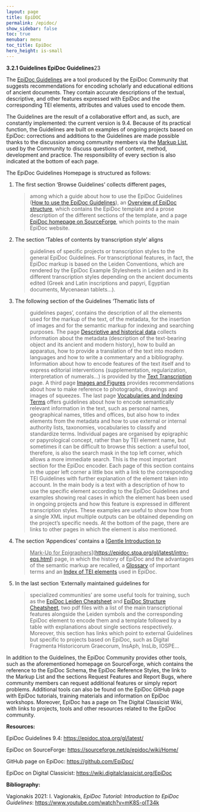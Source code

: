 ```yaml
---
layout: page
title: EpiDOC
permalink: /epidoc/
show_sidebar: false
toc: true
menubar: menu
toc_title: EpiDoc
hero_height: is-small
---
```



**3.2.1 Guidelines EpiDoc Guidelines**23

The [<u>EpiDoc Guidelines</u>](https://epidoc.stoa.org/gl/latest/) are a
tool produced by the EpiDoc Community that suggests recommendations for
encoding scholarly and educational editions of ancient documents. They
contain accurate descriptions of the textual, descriptive, and other
features expressed with EpiDoc and the corresponding TEI elements,
attributes and values used to encode them.

The Guidelines are the result of a collaborative effort and, as such,
are constantly implemented: the current version is 9.4. Because of its
practical function, the Guidelines are built on examples of ongoing
projects based on EpiDoc: corrections and additions to the Guidelines
are made possible thanks to the discussion among community members via
the [<u>Markup List</u>](https://lsv.uky.edu/archives/markup.html), used
by the Community to discuss questions of content, method, development
and practice. The responsibility of every section is also indicated at
the bottom of each page.

The EpiDoc Guidelines Homepage is structured as follows:

1.  The first section ‘Browse Guidelines’ collects different pages,
    > among which a guide about how to use the EpiDoc Guidelines
    > ([<u>How to use the EpiDoc
    > Guidelines</u>](https://epidoc.stoa.org/gl/latest/intro-intro.html)),
    > an [<u>Overview of EpiDoc
    > structure</u>](https://epidoc.stoa.org/gl/latest/supp-structure.html),
    > which contains the EpiDoc template and a prose description of the
    > different sections of the template, and a page [<u>EpiDoc homepage
    > on SourceForge</u>](https://sourceforge.net/p/epidoc/wiki/Home/),
    > which points to the main EpiDoc website.

2.  The section ‘Tables of contents by transcription style’ aligns
    > guidelines of specific projects or transcription styles to the
    > general EpiDoc Guidelines. For transcriptional features, in fact,
    > the EpiDoc markup is based on the Leiden Conventions, which are
    > rendered by the EpiDoc Example Stylesheets in Leiden and in its
    > different transcription styles depending on the ancient documents
    > edited (Greek and Latin inscriptions and papyri, Egyptian
    > documents, Mycenaean tablets...).

3.  The following section of the Guidelines ‘Thematic lists of
    > guidelines pages’, contains the description of all the elements
    > used for the markup of the text, of the metadata, for the
    > insertion of images and for the semantic markup for indexing and
    > searching purposes. The page [<u>Descriptive and historical
    > data</u>](https://epidoc.stoa.org/gl/latest/app-allsupp.html)
    > collects information about the metadata (description of the
    > text-bearing object and its ancient and modern history), how to
    > build an apparatus, how to provide a translation of the text into
    > modern languages and how to write a commentary and a bibliography.
    > Information about how to encode features of the text itself and to
    > express editorial interventions (supplementation, regularization,
    > interpretation of numerals…) is provided by the [<u>Text
    > Transcription</u>](https://epidoc.stoa.org/gl/latest/app-alltrans.html)
    > page. A third page [<u>Images and
    > Figures</u>](https://epidoc.stoa.org/gl/latest/supp-images.html)
    > provides recommendations about how to make reference to
    > photographs, drawings and images of squeezes. The last page
    > [<u>Vocabularies and Indexing
    > Terms</u>](https://epidoc.stoa.org/gl/latest/app-allidx.html)
    > offers guidelines about how to encode semantically relevant
    > information in the text, such as personal names, geographical
    > names, titles and offices, but also how to index elements from the
    > metadata and how to use external or internal authority lists,
    > taxonomies, vocabularies to classify and standardize terms.
    > Individual pages are organised by epigraphic or papyrological
    > concept, rather than by TEI element name, but sometimes it can be
    > difficult to browse this section: a useful tool, therefore, is
    > also the search mask in the top left corner, which allows a more
    > immediate search. This is the most important section for the
    > EpiDoc encoder. Each page of this section contains in the upper
    > left corner a little box with a link to the corresponding TEI
    > Guidelines with further explanation of the element taken into
    > account. In the main body is a text with a description of how to
    > use the specific element according to the EpiDoc Guidelines and
    > examples showing real cases in which the element has been used in
    > ongoing projects and how this feature is expressed in different
    > transcription styles. These examples are useful to show how from a
    > single XML input multiple outputs can be obtained depending on the
    > project’s specific needs. At the bottom of the page, there are
    > links to other pages in which the element is also mentioned.

4.  The section ‘Appendices’ contains a [<u>Gentle Introduction to
    > Mark-Up for
    > Epigraphers</u>](https://epidoc.stoa.org/gl/latest/intro-eps.html)
    > page, in which the history of EpiDoc and the advantages of the
    > semantic markup are recalled, a
    > [<u>Glossary</u>](https://epidoc.stoa.org/gl/latest/app-glossary.html)
    > of important terms and an [<u>Index of TEI
    > elements</u>](https://epidoc.stoa.org/gl/latest/app-elements.html)
    > used in EpiDoc.

5.  In the last section ‘Externally maintained guidelines for
    > specialized communities’ are some useful tools for training, such
    > as the [<u>EpiDoc Leiden
    > Cheatsheet</u>](https://svn.code.sf.net/p/epidoc/code/trunk/guidelines/msword/cheatsheet.pdf)
    > and [<u>EpiDoc Structure
    > Cheatsheet</u>](https://svn.code.sf.net/p/epidoc/code/trunk/guidelines/msword/structure-cheatsheet.pdf),
    > two pdf files with a list of the main transcriptional features
    > alongside the Leiden symbols and the corresponding EpiDoc element
    > to encode them and a template followed by a table with
    > explanations about single sections respectively. Moreover, this
    > section has links which point to external Guidelines but specific
    > to projects based on EpiDoc, such as Digital Fragmenta
    > Historicorum Graecorum, InsAph, InsLib, IOSPE...

In addition to the Guidelines, the EpiDoc Community provides other
tools, such as the aforementioned homepage on SourceForge, which
contains the reference to the EpiDoc Schema, the EpiDoc Reference
Styles, the link to the Markup List and the sections Request Features
and Report Bugs, where community members can request additional features
or simply report problems. Additional tools can also be found on the
EpiDoc GitHub page with EpiDoc tutorials, training materials and
information on EpiDoc workshops. Moreover, EpiDoc has a page on The
Digital Classicist Wiki, with links to projects, tools and other
resources related to the EpiDoc community.

**Resources:**

EpiDoc Guidelines 9.4:
[<u>https://epidoc.stoa.org/gl/latest/</u>](https://epidoc.stoa.org/gl/latest/)

EpiDoc on SourceForge:
[<u>https://sourceforge.net/p/epidoc/wiki/Home/</u>](https://sourceforge.net/p/epidoc/wiki/Home/)

GitHub page on EpiDoc:
[<u>https://github.com/EpiDoc/</u>](https://github.com/EpiDoc/)

EpiDoc on Digital Classicist:
[<u>https://wiki.digitalclassicist.org/EpiDoc</u>](https://wiki.digitalclassicist.org/EpiDoc)

**Bibliography:**

Vagionakis 2021: I. Vagionakis, *EpiDoc Tutorial: Introduction to EpiDoc
Guidelines*:
[<u>https://www.youtube.com/watch?v=mK8S-olT34k</u>](https://www.youtube.com/watch?v=mK8S-olT34k)
